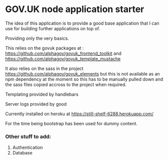 # GOV.UK node application starter

The idea of this application is to provide a good base application that I can use for building further applications on top of.

Providing only the very basics.

This relies on the govuk packages at : https://github.com/alphagov/govuk_frontend_toolkit and https://github.com/alphagov/govuk_template_mustache

It also relies on the sass in the project https://github.com/alphagov/govuk_elements but this is not available as an npm dependency at the moment so this has to be manually pulled down and the sass files copied accross to the project when required.

Templating provided by handlebars

Server logs provided by good

Currently installed on heroku at https://still-shelf-6288.herokuapp.com/

For the time being bootstrap has been used for dummy content.

### Other stuff to add:
1. Authentication
2. Database
